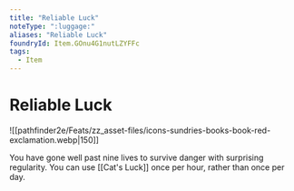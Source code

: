 ```yaml
---
title: "Reliable Luck"
noteType: ":luggage:"
aliases: "Reliable Luck"
foundryId: Item.GOnu4G1nutLZYFFc
tags:
  - Item
---
```


# Reliable Luck
![[pathfinder2e/Feats/zz_asset-files/icons-sundries-books-book-red-exclamation.webp|150]]

You have gone well past nine lives to survive danger with surprising regularity. You can use [[Cat's Luck]] once per hour, rather than once per day.
